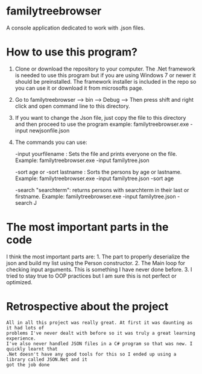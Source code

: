 # familytreebrowser
A console application dedicated to work with .json files. 

# How to use this program?
  1. Clone or download the repository to your computer. The .Net framework is needed to use this program but if you are using Windows 7 or newer it should be preinstalled. The framework installer is included in the repo so you can use it or download it from microsofts page.
  2. Go to familytreebrowser --> bin --> Debug --> Then press shift and right click and open command line to this directory.
  3. If you want to change the Json file, just copy the file to this directory and then proceed to use the program example:
  familytreebrowser.exe -input newjsonfile.json
  4. The commands you can use:
  
      -input yourfilename : Sets the file and prints everyone on the file. Example: familytreebrowser.exe -input familytree.json
      
      -sort age or -sort lastname : Sorts the persons by age or lastname. Example: familytreebrowser.exe -input familytree.json -sort age
      
      -search "searchterm": returns persons with searchterm in their last or firstname. Example: familytreebrowser.exe -input familytree.json -search J
      
# The most important parts in the code

I think the most important parts are:
    1. The part to properly deserialize the json and build my list using the Person constructor.
    2. The Main loop for checking input arguments. This is something I have never done before. 
    3. I tried to stay true to OOP practices but I am sure this is not perfect or optimized.
    
# Retrospective about the project

    All in all this project was really great. At first it was daunting as it had lots of 
    problems I've never dealt with before so it was truly a great learning experience. 
    I've also never handled JSON files in a C# program so that was new. I quickly learnt that
    .Net doesn't have any good tools for this so I ended up using a library called JSON.Net and it 
    got the job done 
